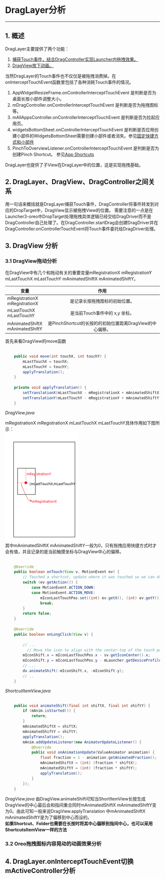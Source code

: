 # DragLayer分析
----

## 1. 概述
DragLayer主要提供了两个功能：
1. [捕获Touch事件，结合DragController实现Launcher内拖拽效果。](./DragAnalysis.md)
2. [DragView放下动画。](./DragLayerAnim.md)

当然DragLayer的Touch事件也不仅仅是被拖拽消费掉。在onInterceptTouchEvent函数里包括了各种消耗Touch事件的情况。
1. AppWidgetResizeFrame.onControllerInterceptTouchEvent 是判断是否为桌面长按小部件调整大小。
2. mDragController.onControllerInterceptTouchEvent 是判断是否为拖拽图标等。
3. mAllAppsController.onControllerInterceptTouchEvent 是判断是否为拉起应用页。
4. widgetsBottomSheet.onControllerInterceptTouchEvent 是判断是否应用创建小部件的WidgetsBottomSheet需要创建小部件或者消失。参见[固定快捷方式和小部件](https://developer.android.google.cn/about/versions/oreo/android-8.0.html)
5. PinchToOverviewListener.onControllerInterceptTouchEvent 是判断是否为创建Pinch Shortcut。 参见[App Shortcuts](https://developer.android.google.cn/about/versions/oreo/android-8.0.html)

DragLayer也提供了子View在DragLayer中的位置，这是实现拖拽基础。

## 2. DragLayer、DragView、DragController之间关系
用一句话来概括就是DragLayer捕获Touch事件，DragController将事件转发到对应的DropTarget中，DragView显示被拖拽View的位置。
需要注意的一点是在Launcher3-oreo中DropTarget处理拖拽具体逻辑已经交给DragDriver而不是DragController自己处理了。在DragController.startDrag会创建DragDriver并在DragController.onControllerTouchEvent将Touch事件委托给DragDriver处理。

## 3. DragView 分析
### 3.1 DragView拖动分析
在DragView中有几个和拖动有关的重要变量mRegistrationX mRegistrationY mLastTouchX mLastTouchY mAnimatedShiftX mAnimatedShiftY。  

|变量     |作用     |
| ------- | :-----: |
| mRegistrationX<br>mRegistrationX | 是记录长按拖拽图标的初始位置。|
| mLastTouchX<br>mLastTouchY | 是当前Touch事件中的 x,y 坐标。|
| mAnimatedShiftX<br>mAnimatedShiftY | 是PinchShortcut的长按的的初始位置距离DragView的中心偏移。|
首先来看DragView的move函数
```java {.line-numbers}

    public void move(int touchX, int touchY) {
        mLastTouchX = touchX;
        mLastTouchY = touchY;
        applyTranslation();
    }

    private void applyTranslation() {
        setTranslationX(mLastTouchX - mRegistrationX + mAnimatedShiftX);
        setTranslationY(mLastTouchY - mRegistrationY + mAnimatedShiftY);
    }

```
_DragView.java_

mRegistrationX mRegistrationX mLastTouchX mLastTouchY具体作用如下图所示：  
![DragView](./images/DragView.png)  
其中mAnimatedShiftX mAnimatedShiftY一般为0，只有拖拽应用快捷方式时才会有值，并且记录的是当前触摸坐标与DragView中心的偏移。
```java {.line-numbers}

    @Override
    public boolean onTouch(View v, MotionEvent ev) {
        // Touched a shortcut, update where it was touched so we can drag from there on long click.
        switch (ev.getAction()) {
            case MotionEvent.ACTION_DOWN:
            case MotionEvent.ACTION_MOVE:
                mIconLastTouchPos.set((int) ev.getX(), (int) ev.getY());
                break;
        }
        return false;
    }

    @Override
    public boolean onLongClick(View v) {

        // ...
          // Move the icon to align with the center-top of the touch point
        mIconShift.x = mIconLastTouchPos.x - sv.getIconCenter().x;
        mIconShift.y = mIconLastTouchPos.y - mLauncher.getDeviceProfile().iconSizePx;
        // ...
        dv.animateShift(-mIconShift.x, -mIconShift.y);
        // ..
    }

```
_ShortcutItemView.java_

```java {.line-numbers}

    public void animateShift(final int shiftX, final int shiftY) {
        if (mAnim.isStarted()) {
            return;
        }
        mAnimatedShiftX = shiftX;
        mAnimatedShiftY = shiftY;
        applyTranslation();
        mAnim.addUpdateListener(new AnimatorUpdateListener() {
            @Override
            public void onAnimationUpdate(ValueAnimator animation) {
                float fraction = 1 - animation.getAnimatedFraction();
                mAnimatedShiftX = (int) (fraction * shiftX);
                mAnimatedShiftY = (int) (fraction * shiftY);
                applyTranslation();
            }
        });
    }

```
_DragView.java_
由DragView.animateShift可知当ShortItemView长按生成DragView的中心最后会和指间重合同时mAnimatedShiftX mAnimatedShiftY变为0。由此可知一般来说DragView.applyTranslation 中mAnimatedShiftX mAnimatedShiftY是为了偏移到中心而设的。  
**如果Shortcut、Folder也需要在长按时将其中心偏移到指间中心，也可以采用ShortcutsItemView一样的方法** 

### 3.2 Oreo拖拽图标内容晃动的动画效果分析

## 4. DragLayer.onInterceptTouchEvent切换mActiveController分析





